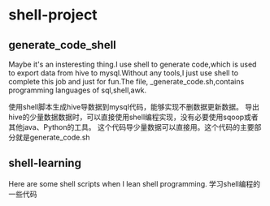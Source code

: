 # shell-project

## generate_code_shell

Maybe it's an insteresting thing.I use shell to generate code,which is used to export data from hive to mysql.Without any tools,I just use shell to complete this job and just for fun.The file, _generate_code.sh,contains programming languages of sql,shell,awk.


使用shell脚本生成hive导数据到mysql代码，能够实现不删数据更新数据。
导出hive的少量数据数据时，可以直接使用shell编程实现，没有必要使用sqoop或者其他java、Python的工具。
这个代码导少量数据可以直接用。这个代码的主要部分就是generate_code.sh

## shell-learning
Here are some shell scripts when I lean shell programming.
学习shell编程的一些代码
 
